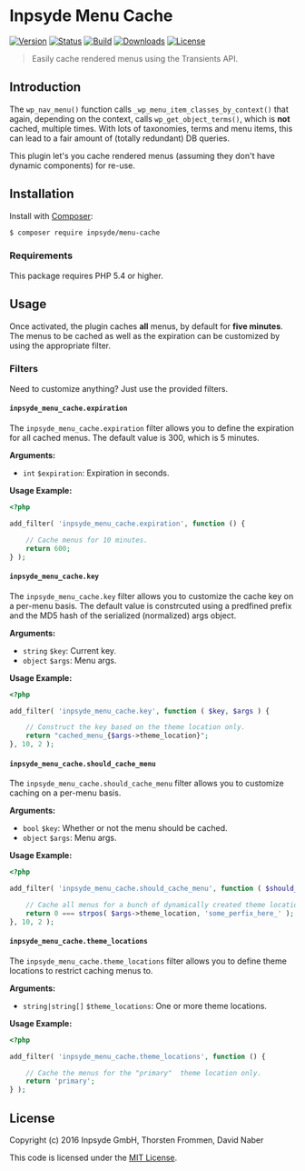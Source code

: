 # Inpsyde Menu Cache

[![Version](https://img.shields.io/packagist/v/inpsyde/menu-cache.svg)](https://packagist.org/packages/inpsyde/menu-cache)
[![Status](https://img.shields.io/badge/status-active-brightgreen.svg)](https://github.com/inpsyde/menu-cache)
[![Build](https://img.shields.io/travis/inpsyde/menu-cache.svg)](http://travis-ci.org/inpsyde/menu-cache)
[![Downloads](https://img.shields.io/packagist/dt/inpsyde/menu-cache.svg)](https://packagist.org/packages/inpsyde/menu-cache)
[![License](https://img.shields.io/packagist/l/inpsyde/menu-cache.svg)](https://packagist.org/packages/inpsyde/menu-cache)

> Easily cache rendered menus using the Transients API.

## Introduction

The `wp_nav_menu()` function calls `_wp_menu_item_classes_by_context()` that again, depending on the context, calls `wp_get_object_terms()`, which is **not** cached, multiple times. With lots of taxonomies, terms and menu items, this can lead to a fair amount of (totally redundant) DB queries.

This plugin let's you cache rendered menus (assuming they don't have dynamic components) for re-use.

## Installation

Install with [Composer](https://getcomposer.org):

```sh
$ composer require inpsyde/menu-cache
```

### Requirements

This package requires PHP 5.4 or higher.

## Usage

Once activated, the plugin caches **all** menus, by default for **five minutes**. The menus to be cached as well as the expiration can be customized by using the appropriate filter.

### Filters

Need to customize anything? Just use the provided filters.

#### `inpsyde_menu_cache.expiration`

The `inpsyde_menu_cache.expiration` filter allows you to define the expiration for all cached menus. The default value is 300, which is 5 minutes.

**Arguments:**

- `int` `$expiration`: Expiration in seconds.

**Usage Example:**

```php
<?php

add_filter( 'inpsyde_menu_cache.expiration', function () {

	// Cache menus for 10 minutes.
	return 600;
} );
```

#### `inpsyde_menu_cache.key`

The `inpsyde_menu_cache.key` filter allows you to customize the cache key on a per-menu basis. The default value is constrcuted using a predfined prefix and the MD5 hash of the serialized (normalized) args object.

**Arguments:**

- `string` `$key`: Current key.
- `object` `$args`: Menu args.

**Usage Example:**

```php
<?php

add_filter( 'inpsyde_menu_cache.key', function ( $key, $args ) {

	// Construct the key based on the theme location only.
	return "cached_menu_{$args->theme_location}";
}, 10, 2 );
```

#### `inpsyde_menu_cache.should_cache_menu`

The `inpsyde_menu_cache.should_cache_menu` filter allows you to customize caching on a per-menu basis.

**Arguments:**

- `bool` `$key`: Whether or not the menu should be cached.
- `object` `$args`: Menu args.

**Usage Example:**

```php
<?php

add_filter( 'inpsyde_menu_cache.should_cache_menu', function ( $should_cache_menu, $args ) {

	// Cache all menus for a bunch of dynamically created theme locations.
	return 0 === strpos( $args->theme_location, 'some_perfix_here_' );
}, 10, 2 );
```

#### `inpsyde_menu_cache.theme_locations`

The `inpsyde_menu_cache.theme_locations` filter allows you to define theme locations to restrict caching menus to.

**Arguments:**

- `string|string[]` `$theme_locations`: One or more theme locations.

**Usage Example:**

```php
<?php

add_filter( 'inpsyde_menu_cache.theme_locations', function () {

	// Cache the menus for the "primary"  theme location only.
	return 'primary';
} );
```

## License

Copyright (c) 2016 Inpsyde GmbH, Thorsten Frommen, David Naber

This code is licensed under the [MIT License](LICENSE).
